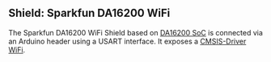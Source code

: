 Shield: Sparkfun DA16200 WiFi
-----------------------------

The Sparkfun DA16200 WiFi Shield based on [DA16200 SoC](https://www.renesas.com/eu/en/products/wireless-connectivity/wi-fi/low-power-wi-fi/da16200-ultra-low-power-wi-fi-soc-battery-powered-iot-devices) 
is connected via an Arduino header using a USART interface. It exposes a
[CMSIS-Driver WiFi](https://arm-software.github.io/CMSIS_5/Driver/html/group__wifi__interface__gr.html).
